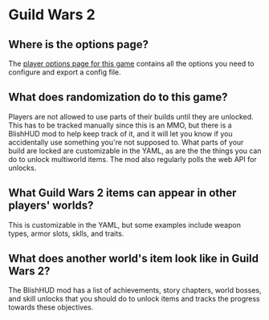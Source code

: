 # Guild Wars 2

## Where is the options page?

The [player options page for this game](../player-options) contains all the options you need to configure and export a
config file.

## What does randomization do to this game?

Players are not allowed to use parts of their builds until they are unlocked. This has to be tracked manually since
this is an MMO, but there is a BlishHUD mod to help keep track of it, and it will let you know if you accidentally
use something you're not supposed to.  What parts of your build are locked are customizable in the YAML, as are the
the things you can do to unlock multiworld items. The mod also regularly polls the web API for unlocks.

## What Guild Wars 2 items can appear in other players' worlds?

This is customizable in the YAML, but some examples include weapon types, armor slots, sklls, and traits.

## What does another world's item look like in Guild Wars 2?

The BlishHUD mod has a list of achievements, story chapters, world bosses, and skill unlocks that you should do to
unlock items and tracks the progress towards these objectives.
